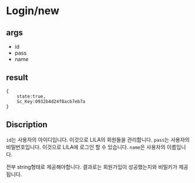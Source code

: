 # Login/new

## args

- id
- pass
- name

## result

```
{
    state:true,
    Sc_Key:0932b4d24f8acb7eb7a
}
```

## Discription

`id`는 사용자의 아이디입니다. 이것으로 LILA의 회원들을 관리합니다.
`pass`는 사용자의 비밀번호입니다. 이것으로 LILA에 로그인 할 수 있습니다.
`name`은 사용자의 이름입니다.

전부 string형태로 제공해야합니다. 결과로는 회원가입이 성공했는지와 비밀키가 제공됩니다.